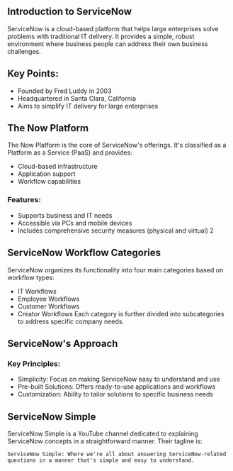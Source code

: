 ## Introduction to ServiceNow
ServiceNow is a cloud-based platform that helps large enterprises solve problems with traditional IT delivery. It provides a simple, robust environment where business people can address their own business challenges. 

## Key Points:
- Founded by Fred Luddy in 2003
- Headquartered in Santa Clara, California
- Aims to simplify IT delivery for large enterprises

## The Now Platform
The Now Platform is the core of ServiceNow's offerings. It's classified as a Platform as a Service (PaaS) and provides:
- Cloud-based infrastructure
- Application support
- Workflow capabilities

### Features:
- Supports business and IT needs
- Accessible via PCs and mobile devices
- Includes comprehensive security measures (physical and virtual) 2
## ServiceNow Workflow Categories
ServiceNow organizes its functionality into four main categories based on workflow types:
- IT Workflows
- Employee Workflows
- Customer Workflows
- Creator Workflows
Each category is further divided into subcategories to address specific company needs. 

## ServiceNow's Approach
### Key Principles:
- Simplicity: Focus on making ServiceNow easy to understand and use
- Pre-built Solutions: Offers ready-to-use applications and workflows
- Customization: Ability to tailor solutions to specific business needs
## ServiceNow Simple
ServiceNow Simple is a YouTube channel dedicated to explaining ServiceNow concepts in a straightforward manner. Their tagline is:
~~~
ServiceNow Simple: Where we're all about answering ServiceNow-related questions in a manner that's simple and easy to understand.
~~~